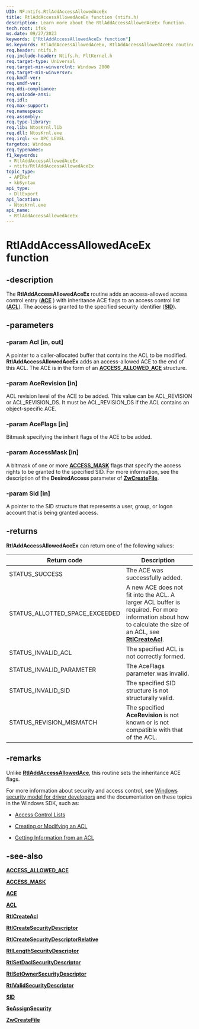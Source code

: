 ```yaml
---
UID: NF:ntifs.RtlAddAccessAllowedAceEx
title: RtlAddAccessAllowedAceEx function (ntifs.h)
description: Learn more about the RtlAddAccessAllowedAceEx function.
tech.root: ifsk
ms.date: 09/27/2023
keywords: ["RtlAddAccessAllowedAceEx function"]
ms.keywords: RtlAddAccessAllowedAceEx, RtlAddAccessAllowedAceEx routine [Installable File System Drivers], ifsk.rtladdaccessallowedaceex, ntifs/RtlAddAccessAllowedAceEx, rtlref_c28640a5-62e2-462a-9c30-b59faedc8386.xml
req.header: ntifs.h
req.include-header: Ntifs.h, FltKernel.h
req.target-type: Universal
req.target-min-winverclnt: Windows 2000
req.target-min-winversvr: 
req.kmdf-ver: 
req.umdf-ver: 
req.ddi-compliance: 
req.unicode-ansi: 
req.idl: 
req.max-support: 
req.namespace: 
req.assembly: 
req.type-library: 
req.lib: NtosKrnl.lib
req.dll: NtosKrnl.exe
req.irql: <= APC_LEVEL
targetos: Windows
req.typenames: 
f1_keywords:
 - RtlAddAccessAllowedAceEx
 - ntifs/RtlAddAccessAllowedAceEx
topic_type:
 - APIRef
 - kbSyntax
api_type:
 - DllExport
api_location:
 - NtosKrnl.exe
api_name:
 - RtlAddAccessAllowedAceEx
---
```


# RtlAddAccessAllowedAceEx function

## -description

The **RtlAddAccessAllowedAceEx** routine adds an access-allowed access control entry ([**ACE**](/windows-hardware/drivers/ifs/ace)
) with inheritance ACE flags to an access control list ([**ACL**](../wdm/ns-wdm-_acl.md)). The access is granted to the specified security identifier ([**SID**](ns-ntifs-_sid.md)).

## -parameters

### -param Acl [in, out]

A pointer to a caller-allocated buffer that contains the ACL to be modified. **RtlAddAccessAllowedAceEx** adds an access-allowed ACE to the end of this ACL. The ACE is in the form of an [**ACCESS_ALLOWED_ACE**](ns-ntifs-_access_allowed_ace.md) structure.

### -param AceRevision [in]

ACL revision level of the ACE to be added. This value can be ACL_REVISION or ACL_REVISION_DS. It must be ACL_REVISION_DS if the ACL contains an object-specific ACE.

### -param AceFlags [in]

Bitmask specifying the inherit flags of the ACE to be added.

### -param AccessMask [in]

A bitmask of one or more [**ACCESS_MASK**](/windows-hardware/drivers/kernel/access-mask) flags that specify the access rights to be granted to the specified SID. For more information, see the description of the **DesiredAccess** parameter of [**ZwCreateFile**](nf-ntifs-ntcreatefile.md).

### -param Sid [in]

A pointer to the SID structure that represents a user, group, or logon account that is being granted access.

## -returns

**RtlAddAccessAllowedAceEx** can return one of the following values:

| Return code | Description |
| ----------- | ----------- |
| STATUS_SUCCESS    | The ACE was successfully added. |
| STATUS_ALLOTTED_SPACE_EXCEEDED | A new ACE does not fit into the ACL. A larger ACL buffer is required. For more information about how to calculate the size of an ACL, see [**RtlCreateAcl**](nf-ntifs-rtlcreateacl.md). |
| STATUS_INVALID_ACL | The specified ACL is not correctly formed. |
| STATUS_INVALID_PARAMETER       | The AceFlags parameter was invalid. |
| STATUS_INVALID_SID             | The specified SID structure is not structurally valid. |
| STATUS_REVISION_MISMATCH       | The specified **AceRevision** is not known or is not compatible with that of the ACL. |

## -remarks

Unlike [**RtlAddAccessAllowedAce**](nf-ntifs-rtladdaccessallowedace.md), this routine sets the inheritance ACE flags.  

For more information about security and access control, see [Windows security model for driver developers](/windows-hardware/drivers/driversecurity/windows-security-model) and the documentation on these topics in the Windows SDK, such as:

* [Access Control Lists](/windows/win32/secauthz/access-control-lists)

* [Creating or Modifying an ACL](/windows/win32/secauthz/creating-or-modifying-an-acl)

* [Getting Information from an ACL](/windows/win32/secauthz/getting-information-from-an-acl)

## -see-also

[**ACCESS_ALLOWED_ACE**](ns-ntifs-_access_allowed_ace.md)

[**ACCESS_MASK**](/windows-hardware/drivers/kernel/access-mask)

[**ACE**](/windows-hardware/drivers/ifs/ace)

[**ACL**](../wdm/ns-wdm-_acl.md)

[**RtlCreateAcl**](nf-ntifs-rtlcreateacl.md)

[**RtlCreateSecurityDescriptor**](../wdm/nf-wdm-rtlcreatesecuritydescriptor.md)

[**RtlCreateSecurityDescriptorRelative**](nf-ntifs-rtlcreatesecuritydescriptorrelative.md)

[**RtlLengthSecurityDescriptor**](../wdm/nf-wdm-rtllengthsecuritydescriptor.md)

[**RtlSetDaclSecurityDescriptor**](../wdm/nf-wdm-rtlsetdaclsecuritydescriptor.md)

[**RtlSetOwnerSecurityDescriptor**](nf-ntifs-rtlsetownersecuritydescriptor.md)

[**RtlValidSecurityDescriptor**](../wdm/nf-wdm-rtlvalidsecuritydescriptor.md)

[**SID**](ns-ntifs-_sid.md)

[**SeAssignSecurity**](../wdm/nf-wdm-seassignsecurity.md)

[**ZwCreateFile**](nf-ntifs-ntcreatefile.md)
